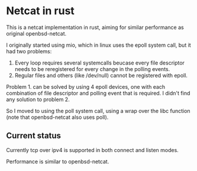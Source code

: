 # Netcat in rust

This is a netcat implementation in rust, aiming for similar performance as original openbsd-netcat.

I originally started using mio, which in linux uses the epoll system call, but it had two problems:

1. Every loop requires several systemcalls beucase every file descriptor needs to be reregistered for every change in the polling events.
2. Regular files and others (like /dev/null) cannot be registered with epoll.

Problem 1. can be solved by using 4 epoll devices, one with each combination of file descriptor and polling event that is required.  I didn't find any solution to problem 2.

So I moved to using the poll system call, using a wrap over the libc function (note that openbsd-netcat also uses poll).

## Current status

Currently tcp over ipv4 is supported in both connect and listen modes.

Performance is similar to openbsd-netcat.
